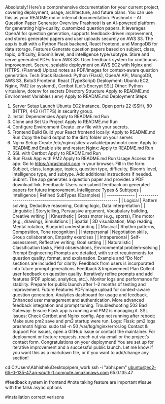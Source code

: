 Absolutely! Here’s a comprehensive documentation for your current project, covering deployment, usage, architecture, and future plans. You can use this as your README.md or internal documentation.
Prashnotri – AI Question Paper Generator
Overview
Prashnotri is an AI-powered platform for generating high-quality, customized question papers. It leverages OpenAI for question generation, supports feedback-driven improvement, and stores generated papers and user uploads securely on AWS S3. The app is built with a Python Flask backend, React frontend, and MongoDB for data storage.
Features
Generate question papers based on subject, class, topic, difficulty, Bloom’s level, and intelligence type/subtype.
Store and serve generated PDFs from AWS S3.
User feedback system for continuous improvement.
Secure, scalable deployment on AWS EC2 with Nginx and HTTPS.
(Planned) Upload notes as PDF/images for context-aware question generation.
Tech Stack
Backend: Python (Flask), OpenAI API, MongoDB, AWS S3, Boto3
Frontend: React (TypeScript)
Deployment: Ubuntu EC2, Nginx, PM2 (or systemd), Certbot (Let’s Encrypt SSL)
Other: Python virtualenv, dotenv for secrets
Directory Structure
Apply to README.md
Environment Variables (.env)
Apply to README.md
Deployment Steps
1. Server Setup
Launch Ubuntu EC2 instance.
Open ports 22 (SSH), 80 (HTTP), 443 (HTTPS) in security group.
2. Install Dependencies
Apply to README.md
Run
3. Clone and Set Up Project
Apply to README.md
Run
4. Configure Environment
Create .env file with your secrets.
5. Frontend Build
Build your React frontend locally:
Apply to README.md
Run
Copy the build output to the dist/ folder on your server.
6. Nginx Setup
Create /etc/nginx/sites-available/prashnotri.com:
Apply to README.md
Enable site and restart Nginx:
Apply to README.md
Run
7. SSL with Certbot
Apply to README.md
Run
8. Run Flask App with PM2
Apply to README.md
Run
Usage
Access the app:
Go to https://prashnotri.com in your browser.
Fill in the form:
Subject, class, language, topics, question type, difficulty, Bloom’s level, intelligence type, and subtype.
Add additional instructions if needed.
Submit:
The app generates a question paper and provides a PDF download link.
Feedback:
Users can submit feedback on generated papers for future improvement.
Intelligence Types & Subtypes
| Intelligence | Refined SubTypes (Examples) |
| -------------- | --------------------------------------------------------------- |
| Logical | Pattern solving, Deductive reasoning, Coding logic, Data interpretation |
| Linguistic | Storytelling, Persuasive argument, Vocabulary building, Creative writing |
| Kinesthetic | Gross motor (e.g., sports), Fine motor (e.g., drawing), Simulations |
| Spatial | 3D visualization, Map reading, Mental rotation, Blueprint understanding |
| Musical | Rhythm patterns, Composition, Tone recognition |
| Interpersonal | Negotiation skills, Group collaboration, Empathy exercises |
| Intrapersonal | Self-assessment, Reflective writing, Goal setting |
| Naturalistic | Classification tasks, Field observations, Environmental problem-solving |
Prompt Engineering
Prompts are detailed, with strict requirements for question quality, format, and explanation.
Example and “Do Not” sections are included for clarity.
Feedback from users is incorporated into future prompt generations.
Feedback & Improvement Plan
Collect user feedback on question quality.
Iteratively refine prompts and add features (PDF upload, analytics, etc.).
Monitor logs and performance for stability.
Prepare for public launch after 1–2 months of testing and improvement.
Future Features
PDF/image upload for context-aware question generation.
Analytics dashboard for usage and feedback.
Enhanced user management and authentication.
More advanced feedback integration and prompt tuning.
Troubleshooting
502 Bad Gateway: Ensure Flask app is running and PM2 is managing it.
SSL Issues: Check Certbot and Nginx config.
App not running after reboot: Make sure pm2 save and pm2 startup were run.
Logs:
Flask: pm2 logs prashnotri
Nginx: sudo tail -n 50 /var/log/nginx/error.log
Contact & Support
For issues, open a GitHub issue or contact the maintainer.
For deployment or feature requests, reach out via email or the project’s contact form.
Congratulations on your deployment!
You are set up for iterative improvement and a successful public launch.
Let me know if you want this as a markdown file, or if you want to add/change any section!


cd C:\Users\Abhishek\Desktop\pem_work
ssh -i "abhi.pem" ubuntu@ec2-65-0-135-47.ap-south-1.compute.amazonaws.com
65.0.135.47

 #feedback system in frontend
 #note taking feature are important
 #issue with the falsk async options

 #installation correct verisons
 


